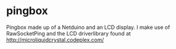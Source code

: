 pingbox
=======

Pingbox made up of a Netduino and an LCD display.
I make use of RawSocketPing and the LCD driverlibrary found at http://microliquidcrystal.codeplex.com/
